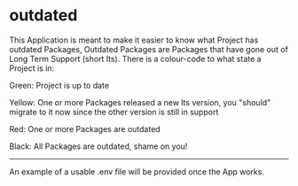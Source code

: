 # outdated

This Application is meant to make it easier to know what Project has outdated Packages, Outdated Packages are Packages that have gone out of Long Term Support (short lts). There is a colour-code to what state a Project is in:

Green: Project is up to date

Yellow: One or more Packages released a new lts version, you "should" migrate to it now since the other version is still in support

Red: One or more Packages are outdated

Black: All Packages are outdated, shame on you!

---

An example of a usable .env file will be provided once the App works.
